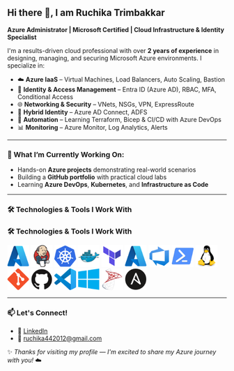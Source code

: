 ## Hi there 👋, I am Ruchika Trimbakkar

**Azure Administrator | Microsoft Certified | Cloud Infrastructure & Identity Specialist**

I'm a results-driven cloud professional with over **2 years of experience** in designing, managing, and securing Microsoft Azure environments. I specialize in:

- ☁️ **Azure IaaS** – Virtual Machines, Load Balancers, Auto Scaling, Bastion
- 🔐 **Identity & Access Management** – Entra ID (Azure AD), RBAC, MFA, Conditional Access
- 🌐 **Networking & Security** – VNets, NSGs, VPN, ExpressRoute
- 🔄 **Hybrid Identity** – Azure AD Connect, ADFS
- 🧩 **Automation** – Learning Terraform, Bicep & CI/CD with Azure DevOps
- 📊 **Monitoring** – Azure Monitor, Log Analytics, Alerts

---

### 🚀 What I’m Currently Working On:
- Hands-on **Azure projects** demonstrating real-world scenarios
- Building a **GitHub portfolio** with practical cloud labs
- Learning **Azure DevOps**, **Kubernetes**, and **Infrastructure as Code**

---
### 🛠️ Technologies & Tools I Work With

### 🛠️ Technologies & Tools I Work With

<img src="https://raw.githubusercontent.com/devicons/devicon/master/icons/azure/azure-original.svg" alt="Azure" width="50" height="50" />
<img src="https://raw.githubusercontent.com/devicons/devicon/master/icons/jenkins/jenkins-original.svg" alt="Jenkins" width="50" height="50" />
<img src="https://raw.githubusercontent.com/devicons/devicon/master/icons/kubernetes/kubernetes-plain.svg" alt="Kubernetes" width="50" height="50" />
<img src="https://raw.githubusercontent.com/devicons/devicon/master/icons/docker/docker-original.svg" alt="Docker" width="50" height="50" />
<img src="https://raw.githubusercontent.com/devicons/devicon/master/icons/terraform/terraform-original.svg" alt="Terraform" width="50" height="50" />
<img src="https://raw.githubusercontent.com/devicons/devicon/master/icons/azure/azure-original.svg" alt="Bicep" width="50" height="50" /> <!-- No official Bicep logo, reusing Azure -->
<img src="https://raw.githubusercontent.com/devicons/devicon/master/icons/azuredevops/azuredevops-original.svg" alt="Azure DevOps" width="50" height="50" />
<img src="https://raw.githubusercontent.com/devicons/devicon/master/icons/powershell/powershell-original.svg" alt="PowerShell" width="50" height="50" />
<img src="https://raw.githubusercontent.com/devicons/devicon/master/icons/linux/linux-original.svg" alt="Linux" width="50" height="50" />
<img src="https://raw.githubusercontent.com/devicons/devicon/master/icons/git/git-original.svg" alt="Git" width="50" height="50" />
<img src="https://raw.githubusercontent.com/devicons/devicon/master/icons/github/github-original.svg" alt="GitHub Actions" width="50" height="50" />
<img src="https://raw.githubusercontent.com/devicons/devicon/master/icons/vscode/vscode-original.svg" alt="VS Code" width="50" height="50" />
<img src="https://raw.githubusercontent.com/devicons/devicon/master/icons/windows8/windows8-original.svg" alt="Windows Server" width="50" height="50" />
<img src="https://raw.githubusercontent.com/devicons/devicon/master/icons/microsoftsqlserver/microsoftsqlserver-original.svg" alt="SQL Server" width="50" height="50" />
<img src="https://raw.githubusercontent.com/devicons/devicon/master/icons/ansible/ansible-original.svg" alt="Ansible" width="50" height="50" />

---
### 📫 Let's Connect!
- 🔗 [LinkedIn](https://www.linkedin.com/in/ruchika-trimbakkar-02236b221)
- 📧 ruchika442012@gmail.com

✨ *Thanks for visiting my profile — I'm excited to share my Azure journey with you!* ☁️
